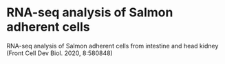 # RNA-seq analysis of Salmon adherent cells
RNA-seq analysis of Salmon adherent cells from intestine and head kidney (Front Cell Dev Biol. 2020, 8:580848)
